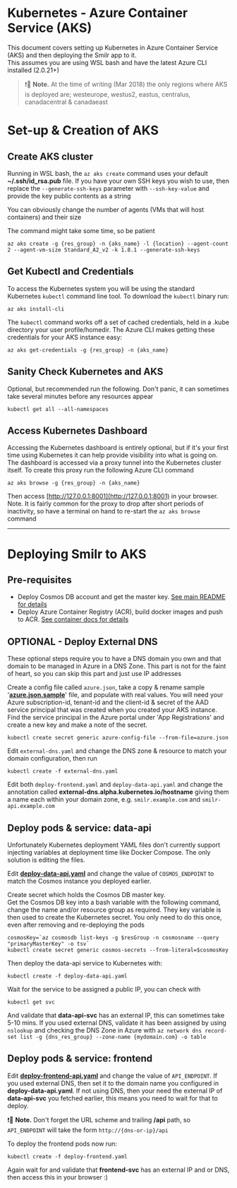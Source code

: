 # Kubernetes - Azure Container Service (AKS)
This document covers setting up Kubernetes in Azure Container Service (AKS) and then deploying the Smilr app to it.  
This assumes you are using WSL bash and have the latest Azure CLI installed (2.0.21+)

> :exclamation::speech_balloon: **Note.** At the time of writing (Mar 2018) the only regions where AKS is deployed are; westeurope, westus2, eastus, centralus, canadacentral & canadaeast

# Set-up & Creation of AKS

## Create AKS cluster
Running in WSL bash, the `az aks create` command uses your default **~/.ssh/id_rsa.pub** file. If you have your own SSH keys you wish to use, then replace the `--generate-ssh-keys` parameter with `--ssh-key-value` and provide the key public contents as a string

You can obviously change the number of agents (VMs that will host containers) and their size

The command might take some time, so be patient 
```
az aks create -g {res_group} -n {aks_name} -l {location} --agent-count 2 --agent-vm-size Standard_A2_v2 -k 1.8.1 --generate-ssh-keys
```

## Get Kubectl and Credentials
To access the Kubernetes system you will be using the standard Kubernetes `kubectl` command line tool. To download the `kubectl` binary run:
```
az aks install-cli
```

The `kubectl` command works off a set of cached credentials, held in a .kube directory your user profile/homedir. The Azure CLI makes getting these credentials for your AKS instance easy:
```
az aks get-credentials -g {res_group} -n {aks_name} 
```

## Sanity Check Kubernetes and AKS
Optional, but recommended run the following. Don't panic, it can sometimes take several minutes before any resources appear
```
kubectl get all --all-namespaces
```

## Access Kubernetes Dashboard 
Accessing the Kubernetes dashboard is entirely optional, but if it's your first time using Kubernetes it can help provide visibility into what is going on. The dashboard is accessed via a proxy tunnel into the Kubernetes cluster itself. To create this proxy run the following Azure CLI command
```
az aks browse -g {res_group} -n {aks_name} 
```
Then access [http://127.0.0.1:8001](http://127.0.0.1:8001) in your browser. Note. It is fairly common for the proxy to drop after short periods of inactivity, so have a terminal on hand to re-start the `az aks browse` command

---

# Deploying Smilr to AKS

## Pre-requisites 
- Deploy Cosmos DB account and get the master key. [See main README for details](/readme.md#component-4---database)
- Deploy Azure Container Registry (ACR), build docker images and push to ACR. [See container docs for details](/docs/containers.md)

## OPTIONAL - Deploy External DNS
These optional steps require you to have a DNS domain you own and that domain to be managed in Azure in a DNS Zone. This part is not for the faint of heart, so you can skip this part and just use IP addresses

Create a config file called `azure.json`, take a copy & rename sample '[**azure.json.sample**](azure.json.sample)' file, and populate with real values. You will need your Azure subscription-id, tenant-id and the client-id & secret of the AAD service principal that was created when you created your AKS instance. Find the service principal in the Azure portal under 'App Registrations' and create a new key and make a note of the secret.

```
kubectl create secret generic azure-config-file --from-file=azure.json
```

Edit `external-dns.yaml` and change the DNS zone & resource to match your domain configuration, then run
```
kubectl create -f external-dns.yaml
```

Edit both `deploy-frontend.yaml` and `deploy-data-api.yaml` and change the annotation called **external-dns.alpha.kubernetes.io&#8203;/&#8203;hostname** giving them a name each within your domain zone, e.g. `smilr.example.com` and `smilr-api.example.com`


## Deploy pods & service: data-api
Unfortunately Kubernetes deployment YAML files don't currently support injecting variables at deployment time like Docker Compose. The only solution is editing the files.

Edit [**deploy-data-api.yaml**](deploy-data-api.yaml) and change the value of `COSMOS_ENDPOINT` to match the Cosmos instance you deployed earlier. 

Create secret which holds the Cosmos DB master key.  
Get the Cosmos DB key into a bash variable with the following command, change the name and/or resource group as required. They key variable is then used to create the Kubernetes secret. You only need to do this once, even after removing and re-deploying the pods
```
cosmosKey=`az cosmosdb list-keys -g $resGroup -n cosmosname --query "primaryMasterKey" -o tsv`
kubectl create secret generic cosmos-secrets --from-literal=$cosmosKey
```

Then deploy the data-api service to Kubernetes with: 
```
kubectl create -f deploy-data-api.yaml
```
Wait for the service to be assigned a public IP, you can check with 
```
kubectl get svc
```
And validate that **data-api-svc** has an external IP, this can sometimes take 5-10 mins. If you used external DNS, validate it has been assigned by using `nslookup` and checking the DNS Zone in Azure with `az network dns record-set list -g {dns_res_group} --zone-name {mydomain.com} -o table`


## Deploy pods & service: frontend
Edit [**deploy-frontend-api.yaml**](deploy-frontend-api.yaml) and change the value of `API_ENDPOINT`. If you used external DNS, then set it to the domain name you configured in **deploy-data-api.yaml**. If not using DNS, then your need the external IP of **data-api-svc** you fetched earlier, this means you need to wait for that to deploy.

:exclamation::speech_balloon: **Note.** Don't forget the URL scheme and trailing **/api** path, so `API_ENDPOINT` will take the form `http://{dns-or-ip}/api`

To deploy the frontend pods now run: 
```
kubectl create -f deploy-frontend.yaml
```
Again wait for and validate that **frontend-svc** has an external IP and or DNS, then access this in your browser :)
